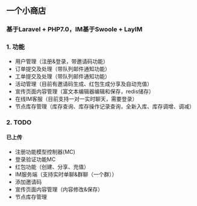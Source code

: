 ## 一个小商店
### 基于Laravel + PHP7.0，IM基于Swoole + LayIM

### 1. 功能
- 用户管理（注册&amp;登录，带邀请码功能）
- 订单提交及处理（带队列邮件通知功能）
- 工单提交及处理（带队列邮件通知功能）
- 活动管理（目前有邀请码生成、红包生成分享及自动充值）
- 宣传页面内容管理（富文本编辑器编辑和保存，redis储存）
- 在线IM客服（目前支持一对一实时聊天，需要登录）
- 节点库存管理（库存查询、库存操作记录查询，全新入库、库存调增、调减）

### 2. TODO

#### 已上传
- 注册功能模型控制器(MC)
- 登录验证功能MC
- 红包功能（创建、分享、充值）
- IM服务端（支持实时单聊&amp;群聊（一个群））
- 添加邀请码
- 宣传页面内容管理（内容修改&amp;保存）
- 节点库存管理